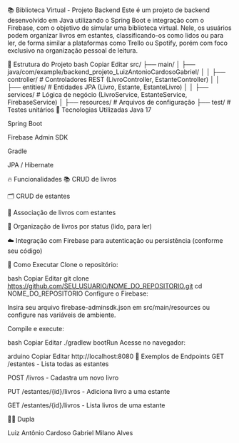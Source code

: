 📚 Biblioteca Virtual - Projeto Backend
Este é um projeto de backend desenvolvido em Java utilizando o Spring Boot e integração com o Firebase, com o objetivo de simular uma biblioteca virtual. Nele, os usuários podem organizar livros em estantes, classificando-os como lidos ou para ler, de forma similar a plataformas como Trello ou Spotify, porém com foco exclusivo na organização pessoal de leitura.

📁 Estrutura do Projeto
bash
Copiar
Editar
src/
├── main/
│   ├── java/com/example/backend_projeto_LuizAntonioCardosoGabriel/
│   │   ├── controller/      # Controladores REST (LivroController, EstanteController)
│   │   ├── entities/        # Entidades JPA (Livro, Estante, EstanteLivro)
│   │   ├── services/        # Lógica de negócio (LivroService, EstanteService, FirebaseService)
│   ├── resources/           # Arquivos de configuração
├── test/                    # Testes unitários
🔧 Tecnologias Utilizadas
Java 17

Spring Boot

Firebase Admin SDK

Gradle

JPA / Hibernate

🔥 Funcionalidades
📚 CRUD de livros

🗂️ CRUD de estantes

🔁 Associação de livros com estantes

📌 Organização de livros por status (lido, para ler)

☁️ Integração com Firebase para autenticação ou persistência (conforme seu código)

🚀 Como Executar
Clone o repositório:

bash
Copiar
Editar
git clone https://github.com/SEU_USUARIO/NOME_DO_REPOSITORIO.git
cd NOME_DO_REPOSITORIO
Configure o Firebase:

Insira seu arquivo firebase-adminsdk.json em src/main/resources ou configure nas variáveis de ambiente.

Compile e execute:

bash
Copiar
Editar
./gradlew bootRun
Acesse no navegador:

arduino
Copiar
Editar
http://localhost:8080
📌 Exemplos de Endpoints
GET /estantes - Lista todas as estantes

POST /livros - Cadastra um novo livro

PUT /estantes/{id}/livros - Adiciona livro a uma estante

GET /estantes/{id}/livros - Lista livros de uma estante

👨‍💻 Dupla

Luiz Antônio Cardoso
Gabriel Milano Alves
